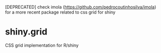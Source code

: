 [DEPRECATED] check imola (https://github.com/pedrocoutinhosilva/imola) for a more recent package related to css grid for shiny

# shiny.grid
CSS grid implementation for R/shiny
